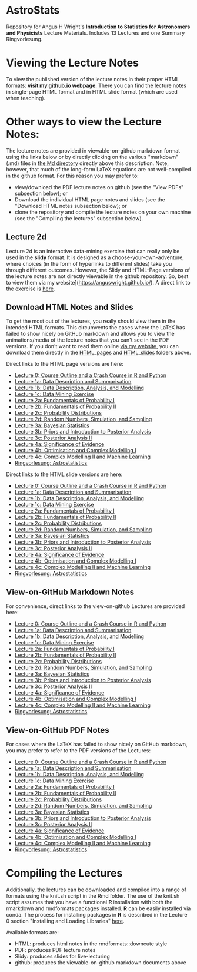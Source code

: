 # AstroStats
Repository for Angus H Wright's **Introduction to Statistics for Astronomers and Physicists** Lecture Materials. 
Includes 13 Lectures and one Summary Ringvorlesung. 

# Viewing the Lecture Notes 
To view the published version of the lecture notes in their proper HTML formats: [**visit my github.io
webpage**](https://anguswright.github.io/). There you can find the lecture notes in single-page HTML format 
and in HTML slide format (which are used when teaching). 

# Other ways to view the Lecture Notes:
The lecture notes are provided in viewable-on-github markdown format using the links below or by directly clicking on the
various "markdown" (.md) files in [the Md directory](https://github.com/AngusWright/AstroStats/blob/master/Md) directly
above this description. Note, however, that much of the long-form LaTeX equations are not well-compiled in the github
format. For this reason you may prefer to: 
- view/download the PDF lecture notes on github (see the "View PDFs" subsection below); or 
- Download the individual HTML page notes and slides (see the "Download HTML notes subsection below); or 
- clone the repository and compile the lecture notes on your own machine (see the "Compiling the lectures" subsection below). 

## Lecture 2d 
Lecture 2d is an interactive data-mining exercise that can really only be used in the **slidy** format. It is designed as a 
choose-your-own-adventure, where choices (in the form of hyperlinks to different slides) take you through different outcomes. 
However, the Slidy and HTML-Page versions of the lecture notes are not directly viewable in the github repository. So, 
best to view them via my website](https://anguswright.github.io/). A direct link to the exercise is
[here](https://anguswright.github.io/LectureNotes/IntroductionToStatistics_Section0_slidy.html).  

## Download HTML Notes and Slides 
To get the most out of the lectures, you really should view them in the intended HTML formats. This circumvents the cases where the LaTeX has failed to show nicely on GitHub
markdown and allows you to view the animations/media of the lecture notes that you can't see in the PDF versions. If you don't want to read them online [via my
website](https://anguswright.github.io/), you can download them directly in the [HTML_pages](https://github.com/AngusWright/AstroStats/blob/master/HTML_pages/) and 
[HTML_slides](https://github.com/AngusWright/AstroStats/blob/master/HTML_slides/) folders above. 

Direct links to the HTML page versions are here:

- [Lecture 0: Course Outline and a Crash Course in R and Python](https://github.com/AngusWright/AstroStats/blob/master/HTML_pages/IntroductionToStatistics_Section0_html.html)
- [Lecture 1a: Data Description and Summarisation](https://github.com/AngusWright/AstroStats/blob/master/HTML_pages/IntroductionToStatistics_Section1a_html.html)
- [Lecture 1b: Data Description, Analysis, and Modelling](https://github.com/AngusWright/AstroStats/blob/master/HTML_pages/IntroductionToStatistics_Section1b_html.html)
- [Lecture 1c: Data Mining Exercise](https://github.com/AngusWright/AstroStats/blob/master/HTML_pages/IntroductionToStatistics_Section1c_html.html)
- [Lecture 2a: Fundamentals of Probability I](https://github.com/AngusWright/AstroStats/blob/master/HTML_pages/IntroductionToStatistics_Section2a_html.html)
- [Lecture 2b: Fundamentals of Probability II](https://github.com/AngusWright/AstroStats/blob/master/HTML_pages/IntroductionToStatistics_Section2b_html.html)
- [Lecture 2c: Probability Distributions](https://github.com/AngusWright/AstroStats/blob/master/HTML_pages/IntroductionToStatistics_Section2c_html.html)
- [Lecture 2d: Random Numbers, Simulation, and Sampling](https://github.com/AngusWright/AstroStats/blob/master/HTML_pages/IntroductionToStatistics_Section2d_html.html)
- [Lecture 3a: Bayesian Statistics](https://github.com/AngusWright/AstroStats/blob/master/HTML_pages/IntroductionToStatistics_Section3a_html.html)
- [Lecture 3b: Priors and Introduction to Posterior Analysis](https://github.com/AngusWright/AstroStats/blob/master/HTML_pages/IntroductionToStatistics_Section3b_html.html)
- [Lecture 3c: Posterior Analysis II](https://github.com/AngusWright/AstroStats/blob/master/HTML_pages/IntroductionToStatistics_Section3c_html.html)
- [Lecture 4a: Significance of Evidence](https://github.com/AngusWright/AstroStats/blob/master/HTML_pages/IntroductionToStatistics_Section4a_html.html)
- [Lecture 4b: Optimisation and Complex Modelling I](https://github.com/AngusWright/AstroStats/blob/master/HTML_pages/IntroductionToStatistics_Section4b_html.html)
- [Lecture 4c: Complex Modelling II and Machine Learning](https://github.com/AngusWright/AstroStats/blob/master/HTML_pages/IntroductionToStatistics_Section4c_html.html)
- [Ringvorlesung: Astrostatistics](https://github.com/AngusWright/AstroStats/blob/master/HTML_pages/Ringvorlesung_html.html)

Direct links to the HTML slide versions are here:

- [Lecture 0: Course Outline and a Crash Course in R and Python](https://github.com/AngusWright/AstroStats/blob/master/HTML_pages/IntroductionToStatistics_Section0_html.html)
- [Lecture 1a: Data Description and Summarisation](https://github.com/AngusWright/AstroStats/blob/master/HTML_pages/IntroductionToStatistics_Section1a_html.html)
- [Lecture 1b: Data Description, Analysis, and Modelling](https://github.com/AngusWright/AstroStats/blob/master/HTML_pages/IntroductionToStatistics_Section1b_html.html)
- [Lecture 1c: Data Mining Exercise](https://github.com/AngusWright/AstroStats/blob/master/HTML_pages/IntroductionToStatistics_Section1c_html.html)
- [Lecture 2a: Fundamentals of Probability I](https://github.com/AngusWright/AstroStats/blob/master/HTML_pages/IntroductionToStatistics_Section2a_html.html)
- [Lecture 2b: Fundamentals of Probability II](https://github.com/AngusWright/AstroStats/blob/master/HTML_pages/IntroductionToStatistics_Section2b_html.html)
- [Lecture 2c: Probability Distributions](https://github.com/AngusWright/AstroStats/blob/master/HTML_pages/IntroductionToStatistics_Section2c_html.html)
- [Lecture 2d: Random Numbers, Simulation, and Sampling](https://github.com/AngusWright/AstroStats/blob/master/HTML_pages/IntroductionToStatistics_Section2d_html.html)
- [Lecture 3a: Bayesian Statistics](https://github.com/AngusWright/AstroStats/blob/master/HTML_pages/IntroductionToStatistics_Section3a_html.html)
- [Lecture 3b: Priors and Introduction to Posterior Analysis](https://github.com/AngusWright/AstroStats/blob/master/HTML_pages/IntroductionToStatistics_Section3b_html.html)
- [Lecture 3c: Posterior Analysis II](https://github.com/AngusWright/AstroStats/blob/master/HTML_pages/IntroductionToStatistics_Section3c_html.html)
- [Lecture 4a: Significance of Evidence](https://github.com/AngusWright/AstroStats/blob/master/HTML_pages/IntroductionToStatistics_Section4a_html.html)
- [Lecture 4b: Optimisation and Complex Modelling I](https://github.com/AngusWright/AstroStats/blob/master/HTML_pages/IntroductionToStatistics_Section4b_html.html)
- [Lecture 4c: Complex Modelling II and Machine Learning](https://github.com/AngusWright/AstroStats/blob/master/HTML_pages/IntroductionToStatistics_Section4c_html.html)
- [Ringvorlesung: Astrostatistics](https://github.com/AngusWright/AstroStats/blob/master/HTML_pages/Ringvorlesung_html.html)

## View-on-GitHub Markdown Notes 
For convenience, direct links to the view-on-github Lectures are provided here: 

- [Lecture 0: Course Outline and a Crash Course in R and Python](https://github.com/AngusWright/AstroStats/blob/master/Md/IntroductionToStatistics_Section0.md)
- [Lecture 1a: Data Description and Summarisation](https://github.com/AngusWright/AstroStats/blob/master/Md/IntroductionToStatistics_Section1a.md)
- [Lecture 1b: Data Description, Analysis, and Modelling](https://github.com/AngusWright/AstroStats/blob/master/Md/IntroductionToStatistics_Section1b.md)
- [Lecture 1c: Data Mining Exercise](https://github.com/AngusWright/AstroStats/blob/master/Md/IntroductionToStatistics_Section1c.md)
- [Lecture 2a: Fundamentals of Probability I](https://github.com/AngusWright/AstroStats/blob/master/Md/IntroductionToStatistics_Section2a.md)
- [Lecture 2b: Fundamentals of Probability II](https://github.com/AngusWright/AstroStats/blob/master/Md/IntroductionToStatistics_Section2b.md)
- [Lecture 2c: Probability Distributions](https://github.com/AngusWright/AstroStats/blob/master/Md/IntroductionToStatistics_Section2c.md)
- [Lecture 2d: Random Numbers, Simulation, and Sampling](https://github.com/AngusWright/AstroStats/blob/master/Md/IntroductionToStatistics_Section2d.md)
- [Lecture 3a: Bayesian Statistics](https://github.com/AngusWright/AstroStats/blob/master/Md/IntroductionToStatistics_Section3a.md)
- [Lecture 3b: Priors and Introduction to Posterior Analysis](https://github.com/AngusWright/AstroStats/blob/master/Md/IntroductionToStatistics_Section3b.md)
- [Lecture 3c: Posterior Analysis II](https://github.com/AngusWright/AstroStats/blob/master/Md/IntroductionToStatistics_Section3c.md)
- [Lecture 4a: Significance of Evidence](https://github.com/AngusWright/AstroStats/blob/master/Md/IntroductionToStatistics_Section4a.md)
- [Lecture 4b: Optimisation and Complex Modelling I](https://github.com/AngusWright/AstroStats/blob/master/Md/IntroductionToStatistics_Section4b.md)
- [Lecture 4c: Complex Modelling II and Machine Learning](https://github.com/AngusWright/AstroStats/blob/master/Md/IntroductionToStatistics_Section4c.md)
- [Ringvorlesung: Astrostatistics](https://github.com/AngusWright/AstroStats/blob/master/Md/Ringvorlesung.md)

## View-on-GitHub PDF Notes 
For cases where the LaTeX has failed to show nicely on GitHub markdown, you may prefer to refer to the PDF versions of the Lectures: 

- [Lecture 0: Course Outline and a Crash Course in R and Python](https://github.com/AngusWright/AstroStats/blob/master/PDF/IntroductionToStatistics_Section0.pdf)
- [Lecture 1a: Data Description and Summarisation](https://github.com/AngusWright/AstroStats/blob/master/PDF/IntroductionToStatistics_Section1a.pdf)
- [Lecture 1b: Data Description, Analysis, and Modelling](https://github.com/AngusWright/AstroStats/blob/master/PDF/IntroductionToStatistics_Section1b.pdf)
- [Lecture 1c: Data Mining Exercise](https://github.com/AngusWright/AstroStats/blob/master/PDF/IntroductionToStatistics_Section1c.pdf)
- [Lecture 2a: Fundamentals of Probability I](https://github.com/AngusWright/AstroStats/blob/master/PDF/IntroductionToStatistics_Section2a.pdf)
- [Lecture 2b: Fundamentals of Probability II](https://github.com/AngusWright/AstroStats/blob/master/PDF/IntroductionToStatistics_Section2b.pdf)
- [Lecture 2c: Probability Distributions](https://github.com/AngusWright/AstroStats/blob/master/PDF/IntroductionToStatistics_Section2c.pdf)
- [Lecture 2d: Random Numbers, Simulation, and Sampling](https://github.com/AngusWright/AstroStats/blob/master/PDF/IntroductionToStatistics_Section2d.pdf)
- [Lecture 3a: Bayesian Statistics](https://github.com/AngusWright/AstroStats/blob/master/PDF/IntroductionToStatistics_Section3a.pdf)
- [Lecture 3b: Priors and Introduction to Posterior Analysis](https://github.com/AngusWright/AstroStats/blob/master/PDF/IntroductionToStatistics_Section3b.pdf)
- [Lecture 3c: Posterior Analysis II](https://github.com/AngusWright/AstroStats/blob/master/PDF/IntroductionToStatistics_Section3c.pdf)
- [Lecture 4a: Significance of Evidence](https://github.com/AngusWright/AstroStats/blob/master/PDF/IntroductionToStatistics_Section4a.pdf)
- [Lecture 4b: Optimisation and Complex Modelling I](https://github.com/AngusWright/AstroStats/blob/master/PDF/IntroductionToStatistics_Section4b.pdf)
- [Lecture 4c: Complex Modelling II and Machine Learning](https://github.com/AngusWright/AstroStats/blob/master/PDF/IntroductionToStatistics_Section4c.pdf)
- [Ringvorlesung: Astrostatistics](https://github.com/AngusWright/AstroStats/blob/master/PDF/Ringvorlesung.pdf)

# Compiling the Lectures 
Additionally, the lectures can be downloaded and compiled into a range of formats using the knit.sh script in the Rmd
folder. The use of the knit.sh script assumes that you have a functional **R** installation with both the rmarkdown and
rmdformats packages installed. **R** can be easily installed via conda. The process for installing packages in **R** is
described in the Lecture 0 section "Installing and Loading Libraries" 
[here](https://github.com/AngusWright/AstroStats/blob/master/Md/IntroductionToStatistics_Section0.md#installing-and-loading-libraries-). 

Available formats are: 

- HTML: produces html notes in the rmdformats::downcute style 
- PDF: produces PDF lecture notes 
- Slidy: produces slides for live-lecturing 
- github: produces the viewable-on-github markdown documents above

